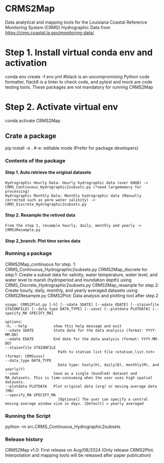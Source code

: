 # CRMS2Map
Data analytical and mapping tools for the Louisiana Coastal Reference Monitoring System (CRMS) Hydrographic Data from https://cims.coastal.la.gov/monitoring-data/

# Step 1. Install virtual conda env and activation
conda env create -f env.yml #black is an uncompromising Python code formatter, flack8 is a linter to check code, and pytest and mock are code testing tools. These packages are not mandatory for running CRMS2Map  

# Step 2. Activate virtual env
conda activate CRMS2Map

## Crate a package
pip install -e . #-e: editable mode (Prefer for package developers)

### Contents of the package
#### Step 1. Auto retrieve the original datasets
    Hydrographic Hourly Data: Hourly hydrographic data (over 60GB) -> CRMS_Continuous_Hydrographic2subsets.py (*need largememory for processing)
    Hydrographic Monthly Data: Monthly hydrographic data (Manually corrected such as pore water salinity) -> CRMS_Discrete_Hydrographic2subsets.py
#### Step 2. Resample the retived data
    From the step 1, resample hourly, daily, monthly and yearly -> CRMS2Resample.py
#### Step 2_branch. Plot time series data    

### Running a package
CRMS2Map_continuous for step. 1: CRMS_Continuous_Hydrographic2subsets.py
CRMS2Map_discrete for step.1: Create a subset data for salinity, water temperature, water level, and water level to marsh (hydroperiod and inundation depth) using CRMS_Discrete_Hydrographic2subsets.py
CRMS2Map_resample for step.2: Create hourly, daily, monthly, and yearly averaged datasets using CRMS2Resample.py
CRMS2Plot: Data analysis and plotting tool after step.2

    usage: CRMS2Plot.py [-h] [--sdate SDATE] [--edate EDATE] [--staionfile STAIONFILE] [--data_type DATA_TYPE] [--save] [--plotdata PLOTDATA] [--specify_MA SPECIFY_MA]

    options:
    -h, --help            show this help message and exit
    --sdate SDATE         State date for the data analysis (format: YYYY-MM-DD)
    --edate EDATE         End date for the data analysis (format: YYYY-MM-DD)
    --staionfile STAIONFILE
                            Path to station list file <station_list.txt> (format: CRMSxxxx)
    --data_type DATA_TYPE
                            Data type: houly(H), daily(D), monthly(M), and yearly(Y)
    --save                Save as a single (bundled) dataset and MA_datasets. This is time-consuming when the user uses high spatial datasets.
    --plotdata PLOTDATA   Plot original data (org) or moving average data (MA)
    --specify_MA SPECIFY_MA
                            [Optional] The user can specify a central moving average window size in days. [Default] = yearly averaged

### Running the Script
python -m src.CRMS_Continuous_Hydrographic2subsets


### Release history
CRMS2Map v1.0: First release on Aug/08/2024 (Only release CRMS2Plot. Interpolation and mapping tools will be released after paper publication)
